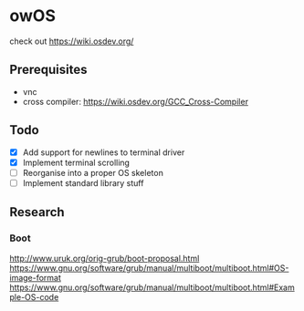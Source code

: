 # owOS
check out https://wiki.osdev.org/

## Prerequisites
- vnc
- cross compiler: https://wiki.osdev.org/GCC_Cross-Compiler


## Todo
- [x] Add support for newlines to terminal driver
- [x] Implement terminal scrolling
- [ ] Reorganise into a proper OS skeleton
- [ ] Implement standard library stuff

## Research
### Boot
http://www.uruk.org/orig-grub/boot-proposal.html
https://www.gnu.org/software/grub/manual/multiboot/multiboot.html#OS-image-format
https://www.gnu.org/software/grub/manual/multiboot/multiboot.html#Example-OS-code
